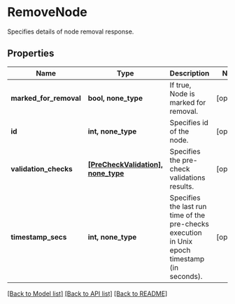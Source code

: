 # RemoveNode

Specifies details of node removal response.

## Properties
Name | Type | Description | Notes
------------ | ------------- | ------------- | -------------
**marked_for_removal** | **bool, none_type** | If true, Node is marked for removal. | [optional] 
**id** | **int, none_type** | Specifies id of the node. | [optional] 
**validation_checks** | [**[PreCheckValidation], none_type**](PreCheckValidation.md) | Specifies the pre-check validations results. | [optional] 
**timestamp_secs** | **int, none_type** | Specifies the last run time of the pre-checks execution in Unix epoch timestamp (in seconds). | [optional] 

[[Back to Model list]](../README.md#documentation-for-models) [[Back to API list]](../README.md#documentation-for-api-endpoints) [[Back to README]](../README.md)


